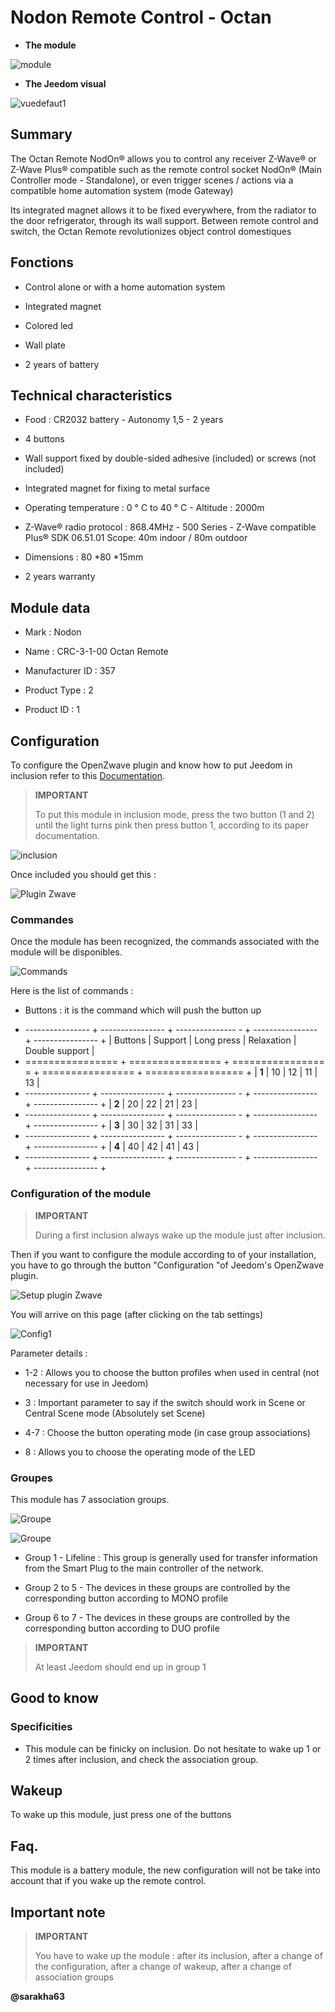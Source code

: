 Nodon Remote Control - Octan
==========================

-   **The module**

![module](images/nodon.octan/module.jpg)

-   **The Jeedom visual**

![vuedefaut1](images/nodon.octan/vuedefaut1.jpg)

Summary
------

The Octan Remote NodOn® allows you to control any receiver
Z-Wave® or Z-Wave Plus® compatible such as the remote control socket
NodOn® (Main Controller mode - Standalone), or even trigger
scenes / actions via a compatible home automation system (mode
Gateway)

Its integrated magnet allows it to be fixed everywhere, from the radiator to the door
refrigerator, through its wall support. Between remote control
and switch, the Octan Remote revolutionizes object control
domestiques

Fonctions
---------

-   Control alone or with a home automation system

-   Integrated magnet

-   Colored led

-   Wall plate

-   2 years of battery

Technical characteristics
---------------------------

-   Food : CR2032 battery - Autonomy 1,5 - 2 years

-   4 buttons

-   Wall support fixed by double-sided adhesive (included) or screws
    (not included)

-   Integrated magnet for fixing to metal surface

-   Operating temperature : 0 ° C to 40 ° C - Altitude : 2000m

-   Z-Wave® radio protocol : 868.4MHz - 500 Series - Z-Wave compatible
    Plus® SDK 06.51.01 Scope: 40m indoor / 80m outdoor

-   Dimensions : 80 \*80 \*15mm

-   2 years warranty

Module data
-----------------

-   Mark : Nodon

-   Name : CRC-3-1-00 Octan Remote

-   Manufacturer ID : 357

-   Product Type : 2

-   Product ID : 1

Configuration
-------------

To configure the OpenZwave plugin and know how to put Jeedom in
inclusion refer to this
[Documentation](https://doc.jeedom.com/en_US/plugins/automation%20protocol/openzwave/).

> **IMPORTANT**
>
> To put this module in inclusion mode, press the two
> button (1 and 2) until the light turns pink then press
> button 1, according to its paper documentation.

![inclusion](images/nodon.octan/inclusion.jpg)

Once included you should get this :

![Plugin Zwave](images/nodon.octan/information.jpg)

### Commandes

Once the module has been recognized, the commands associated with the module will be
disponibles.

![Commands](images/nodon.octan/commandes.jpg)

Here is the list of commands :

-   Buttons : it is the command which will push the button up

+ ---------------- + ---------------- + --------------- - + ---------------- + ---------------- +
| Buttons        | Support          | Long press     | Relaxation    | Double support   |
+ ================ + ================ + ================ = + ================ + ================= +
| **1**          | 10             | 12             | 11             | 13             |
+ ---------------- + ---------------- + --------------- - + ---------------- + ---------------- +
| **2**          | 20             | 22             | 21             | 23             |
+ ---------------- + ---------------- + --------------- - + ---------------- + ---------------- +
| **3**          | 30             | 32             | 31             | 33             |
+ ---------------- + ---------------- + --------------- - + ---------------- + ---------------- +
| **4**          | 40             | 42             | 41             | 43             |
+ ---------------- + ---------------- + --------------- - + ---------------- + ---------------- +

### Configuration of the module

> **IMPORTANT**
>
> During a first inclusion always wake up the module just after
> inclusion.

Then if you want to configure the module according to
of your installation, you have to go through the button
"Configuration "of Jeedom's OpenZwave plugin.

![Setup plugin Zwave](images/plugin/bouton_configuration.jpg)

You will arrive on this page (after clicking on the tab
settings)

![Config1](images/nodon.octan/config1.jpg)

Parameter details :

-   1-2 : Allows you to choose the button profiles when used in
    central (not necessary for use in Jeedom)

-   3 : Important parameter to say if the switch should work
    in Scene or Central Scene mode (Absolutely set Scene)

-   4-7 : Choose the button operating mode (in case
    group associations)

-   8 : Allows you to choose the operating mode of the LED

### Groupes

This module has 7 association groups.

![Groupe](images/nodon.octan/groupe.jpg)

![Groupe](images/nodon.octan/groupe2.jpg)

-   Group 1 - Lifeline : This group is generally used for
    transfer information from the Smart Plug to the main controller
    of the network.

-   Group 2 to 5 - The devices in these groups are controlled by the
    corresponding button according to MONO profile

-   Group 6 to 7 - The devices in these groups are controlled by the
    corresponding button according to DUO profile

> **IMPORTANT**
>
> At least Jeedom should end up in group 1

Good to know
------------

### Specificities

-   This module can be finicky on inclusion. Do not hesitate to
    wake up 1 or 2 times after inclusion, and check the
    association group.

Wakeup
------

To wake up this module, just press one of the buttons

Faq.
------

This module is a battery module, the new configuration will not be
take into account that if you wake up the remote control.

Important note
---------------

> **IMPORTANT**
>
> You have to wake up the module : after its inclusion, after a change
> of the configuration, after a change of wakeup, after a
> change of association groups

**@sarakha63**
